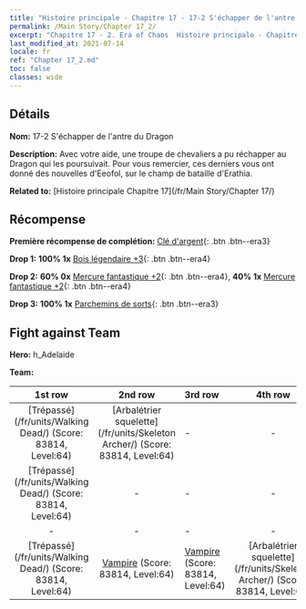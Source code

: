 ```yaml
---
title: "Histoire principale - Chapitre 17 - 17-2 S'échapper de l'antre du Dragon"
permalink: /Main Story/Chapter 17_2/
excerpt: "Chapitre 17 - 2. Era of Chaos  Histoire principale - Chapitre 17_2. 17-2 S'échapper de l'antre du Dragon"
last_modified_at: 2021-07-14
locale: fr
ref: "Chapter 17_2.md"
toc: false
classes: wide
---
```


## Détails

 **Nom:** 17-2 S'échapper de l'antre du Dragon

 **Description:** Avec votre aide, une troupe de chevaliers a pu réchapper au Dragon qui les poursuivait. Pour vous remercier, ces derniers vous ont donné des nouvelles d'Eeofol, sur le champ de bataille d'Erathia.

 **Related to:** [Histoire principale Chapitre 17](/fr/Main Story/Chapter 17/)

## Récompense

 **Première récompense de complétion:** [Clé d'argent](/ItemsFR/con_693/){: .btn .btn--era3}

 **Drop 1:** **100% 1x** [Bois légendaire +3](/ItemsFR/mat_55/){: .btn .btn--era4}

 **Drop 2:** **60% 0x** [Mercure fantastique +2](/ItemsFR/mat_49/){: .btn .btn--era4}, **40% 1x** [Mercure fantastique +2](/ItemsFR/mat_49/){: .btn .btn--era4}

 **Drop 3:** **100% 1x** [Parchemins de sorts](/ItemsFR/con_694/){: .btn .btn--era3}


## Fight against Team
 **Hero:** h_Adelaide

 **Team:**


  | 1st row | 2nd row | 3rd row | 4th row |
  |:----:|:----:|:----|:----:|
  | [Trépassé](/fr/units/Walking Dead/) (Score: 83814, Level:64)  | [Arbalétrier squelette](/fr/units/Skeleton Archer/) (Score: 83814, Level:64)  | - | - |
  | [Trépassé](/fr/units/Walking Dead/) (Score: 83814, Level:64)  | - | - | - |
  | - | - | - | - |
  | [Trépassé](/fr/units/Walking Dead/) (Score: 83814, Level:64)  | [Vampire](/fr/units/Vampire/) (Score: 83814, Level:64)  | [Vampire](/fr/units/Vampire/) (Score: 83814, Level:64)  | [Arbalétrier squelette](/fr/units/Skeleton Archer/) (Score: 83814, Level:64)  |


